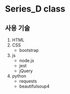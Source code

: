 # Series_D class


## 사용 기술
1. HTML
2. CSS
    * bootstrap
3. js
    * node.js
    * jest
    * jQuery
4. python
    * requests
    * beautifulsoup4  